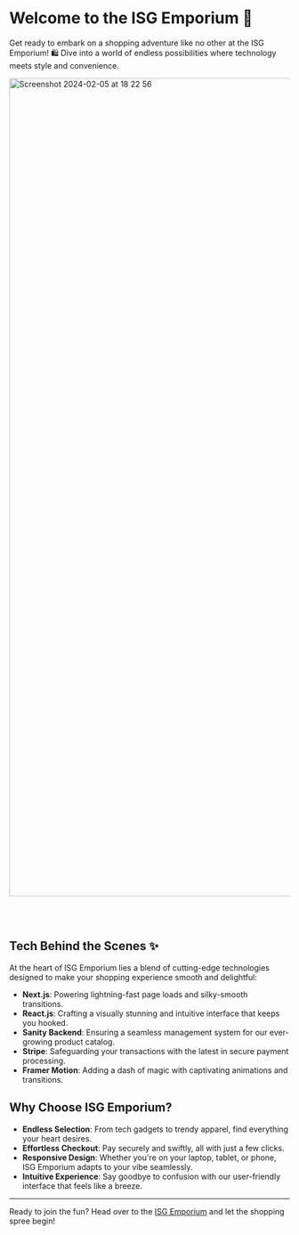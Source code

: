 # Welcome to the ISG Emporium 🎉

Get ready to embark on a shopping adventure like no other at the ISG Emporium! 🛍️ Dive into a world of endless possibilities where technology meets style and convenience.

<img width="1470" alt="Screenshot 2024-02-05 at 18 22 56" src="https://github.com/eduvieowen/isg-emporium/assets/103185065/93cb12a7-3bb3-4e61-bd6b-1e0dd2879031">

<br><br>

## Tech Behind the Scenes ✨

At the heart of ISG Emporium lies a blend of cutting-edge technologies designed to make your shopping experience smooth and delightful:

- **Next.js**: Powering lightning-fast page loads and silky-smooth transitions.
- **React.js**: Crafting a visually stunning and intuitive interface that keeps you hooked.
- **Sanity Backend**: Ensuring a seamless management system for our ever-growing product catalog.
- **Stripe**: Safeguarding your transactions with the latest in secure payment processing.
- **Framer Motion**: Adding a dash of magic with captivating animations and transitions.

## Why Choose ISG Emporium?

- **Endless Selection**: From tech gadgets to trendy apparel, find everything your heart desires.
- **Effortless Checkout**: Pay securely and swiftly, all with just a few clicks.
- **Responsive Design**: Whether you're on your laptop, tablet, or phone, ISG Emporium adapts to your vibe seamlessly.
- **Intuitive Experience**: Say goodbye to confusion with our user-friendly interface that feels like a breeze.

---

Ready to join the fun? Head over to the [ISG Emporium](https://isg-emporium.vercel.app/) and let the shopping spree begin!
